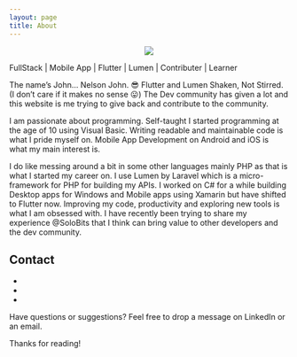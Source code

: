 ```yaml
---
layout: page
title: About
---
```


<div class="cover-author-image" style="text-align: center">
<img src="{{site.baseurl}}/public/me.png">
</div>

<p class="message">
  FullStack | Mobile App | Flutter | Lumen | Contributer | Learner 
</p>

The name’s John… Nelson John. 😎 Flutter and Lumen Shaken, Not Stirred. (I don’t care if it makes no sense 😛)
The Dev community has given a lot and this website is me trying to give back and contribute to the community.

I am passionate about programming. Self-taught I started programming at the age of 10 using Visual Basic. Writing readable and maintainable code is what I pride myself on. Mobile App Development on Android and iOS is what my main interest is.

I do like messing around a bit in some other languages mainly PHP as that is what I started my career on. I use Lumen by Laravel which is a micro-framework for PHP for building my APIs. I worked on C# for a while building Desktop apps for Windows and Mobile apps using Xamarin but have shifted to Flutter now. Improving my code, productivity and exploring new tools is what I am obsessed with. I have recently been trying to share my experience @SoloBits that I think can bring value to other developers and the dev community.


## Contact

<section class="contact">
      <ul>
          <li class="github"><a href="https://github.com/solobits/" target="_blank"><i class="fa fa-github"></i></a></li>       
          <li class="linkedin"><a href="https://www.linkedin.com/in/solobits/" target="_blank"><i class="fa fa-linkedin" aria-hidden="true"></i></a></li>
          <li class="twitter"><a href="https://twitter.com/solobits_nelson" target="_blank"><i class="fa fa-twitter" aria-hidden="true"></i></a></li>
      </ul>
</section>

Have questions or suggestions? Feel free to drop a message on LinkedIn or an email. 

Thanks for reading!
